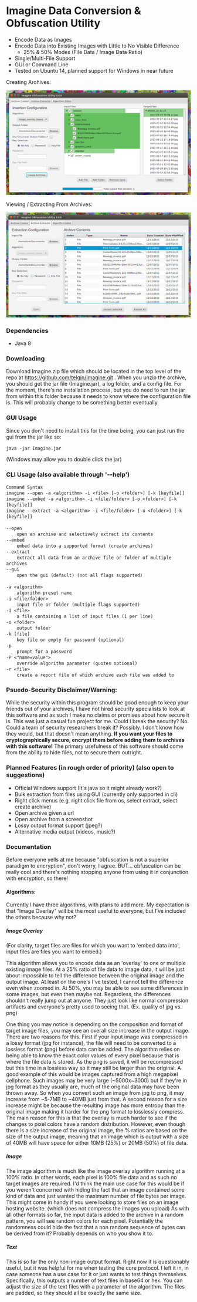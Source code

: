 # Imagine Data Conversion & Obfuscation Utility
* Encode Data as Images
* Encode Data into Existing Images with Little to No Visible Difference
  * 25% & 50% Modes (File Data / Image Data Ratio)
* Single/Multi-File Support
* GUI or Command Line
* Tested on Ubuntu 14, planned support for Windows in near future

Creating Archives:

![alt text](https://github.com/telgin/Imagine/blob/master/documentation/create_archive.png?raw=true "Create Archives")

Viewing / Extracting From Archives:

![alt text](https://github.com/telgin/Imagine/blob/master/documentation/view_archive.png?raw=true "View Archives")

### Dependencies
* Java 8

### Downloading
Download Imagine.zip file which should be located in the top level of the repo at https://github.com/telgin/Imagine.git . When you unzip the archive, you should get the jar file (Imagine.jar), a log folder, and a config file. For the moment, there's no installation process, but you do need to run the jar from within this folder because it needs to know where the configuration file is. This will probably change to be something better eventually.

### GUI Usage
Since you don't need to install this for the time being, you can just run the gui from the jar like so:

	java -jar Imagine.jar
	
(Windows may allow you to double click the jar)

### CLI Usage (also available through '--help')
```text
Command Syntax
imagine --open -a <algorithm> -i <file> [-o <folder>] [-k [keyfile]]
imagine --embed -a <algorithm> -i <file/folder> [-o <folder>] [-k [keyfile]]
imagine --extract -a <algorithm> -i <file/folder> [-o <folder>] [-k [keyfile]]

--open
    open an archive and selectively extract its contents
--embed
    embed data into a supported format (create archives)
--extract
    extract all data from an archive file or folder of multiple archives
--gui
    open the gui (default) (not all flags supported)

-a <algorithm>
    algorithm preset name
-i <file/folder>
    input file or folder (multiple flags supported)
-I <file>
    a file containing a list of input files (1 per line)
-o <folder>
    output folder
-k [file]
    key file or empty for password (optional)
-p
    prompt for a password
-P <"name=value">
    override algorithm parameter (quotes optional)
-r <file>
    create a report file of which archive each file was added to
```

### Psuedo-Security Disclaimer/Warning:
While the security within this program should be good enough to keep your friends out of your archives, I have not hired security specialists to look at this software and as such I make no claims or promises about how secure it is. This was just a casual fun project for me. Could I break the security? No. Could a team of security researchers break it? Possibly. I don't know how they would, but that doesn't mean anything. **If you want your files to cryptographically secure, encrypt them before adding them to archives with this software!** The primary usefulness of this software should come from the ability to hide files, not to secure them outright.

### Planned Features (in rough order of priority) (also open to suggestions)
* Official Windows support (It's java so it might already work?)
* Bulk extraction from files using GUI (currently only supported in cli)
* Right click menus (e.g. right click file from os, select extract, select create archive)
* Open archive given a url
* Open archive from a screenshot
* Lossy output format support (jpeg?)
* Alternative media output (videos, music?)

### Documentation
Before everyone yells at me because "obfuscation is not a superior paradigm to encryption", don't worry, I agree. BUT... obfuscation can be really cool and there's nothing stopping anyone from using it in conjunction with encryption, so there!

#### Algorithms:
Currently I have three algorithms, with plans to add more. My expectation is that "Image Overlay" will be the most useful to everyone, but I've included the others because why not?

##### Image Overlay

(For clarity, target files are files for which you want to 'embed data into', input files are files you want to embed.)

This algorithm allows you to encode data as an 'overlay' to one or multiple existing image files. At a 25% ratio of file data to image data, it will be just about impossible to tell the difference between the original image and the output image. At least on the one's I've tested, I cannot tell the difference even when zoomed in. At 50%, you may be able to see some differences in some images, but even then maybe not. Regardless, the differences shouldn't really jump out at anyone. They just look like normal compression artifacts and everyone's pretty used to seeing that. (Ex. quality of jpg vs. png)

One thing you may notice is depending on the composition and format of target image files, you may see an overall size increase in the output image. There are two reasons for this. First if your input image was compressed in a lossy format (jpg for instance), the file will need to be converted to a lossless format (png) before data can be added. The algorithm relies on being able to know the exact color values of every pixel because that is where the file data is stored. As the png is saved, it will be recompressed but this time in a lossless way so it may still be larger than the original. A good example of this would be images captured from a high megapixel cellphone. Such images may be very large (~5000x~3000) but if they're in jpg format as they usually are, much of the original data may have been thrown away. So when you convert such an image from jpg to png, it may increase from ~5-7MB to ~40MB just from that. A second reason for a size increase might be because the resulting image has more entropy than the original image making it harder for the png format to losslessly compress. The main reason for this is that the overlay is much harder to see if the changes to pixel colors have a random distribution. However, even though there is a size increase of the original image, the % ratios are based on the size of the output image, meaning that an image which is output with a size of 40MB will have space for either 10MB (25%) or 20MB (50%) of file data.

##### Image

The image algorithm is much like the image overlay algorithm running at a 100% ratio. In other words, each pixel is 100% file data and as such no target images are required. I'd think the main use case for this would be if you weren't concerned with hiding the fact that an image contained some kind of data and just wanted the maximum number of file bytes per image. This might come in handy if you were looking to store files on an image hosting website. (which does not compress the images you upload) As with all other formats so far, the input data is added to the archive in a random pattern, you will see random colors for each pixel. Potentially the randomness could hide the fact that a non random sequence of bytes can be derived from it? Probably depends on who you show it to.

##### Text

This is so far the only non-image output format. Right now it is questionably useful, but it was helpful for me when testing the core protocol. I left it in, in case someone has a use case for it or just wants to test things themselves. Specifically, this outputs a number of text files in base64 or hex. You can adjust the size of the text files with a parameter of the algorithm. The files are padded, so they should all be exactly the same size.

